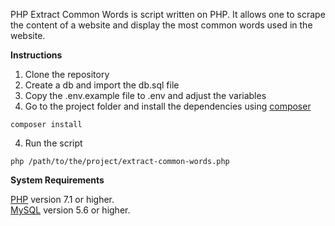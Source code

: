 PHP Extract Common Words is script written on PHP. It allows one to scrape the content of a website and display the most common words used in the website.

**Instructions**
1. Clone the repository
2. Create a db and import the db.sql file
3. Copy the .env.example file to .env and adjust the variables
4. Go to the project folder and install the dependencies using [composer](https://getcomposer.org/)
```
composer install
```
4. Run the script
```
php /path/to/the/project/extract-common-words.php
```

**System Requirements**

[PHP](https://secure.php.net/) version 7.1 or higher.<br>
[MySQL](https://www.mysql.com/) version 5.6 or higher.
